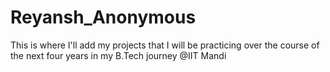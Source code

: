 # Reyansh_Anonymous
This is where I'll add my projects that I will be practicing over the course of the next four years in my B.Tech journey @IIT Mandi
